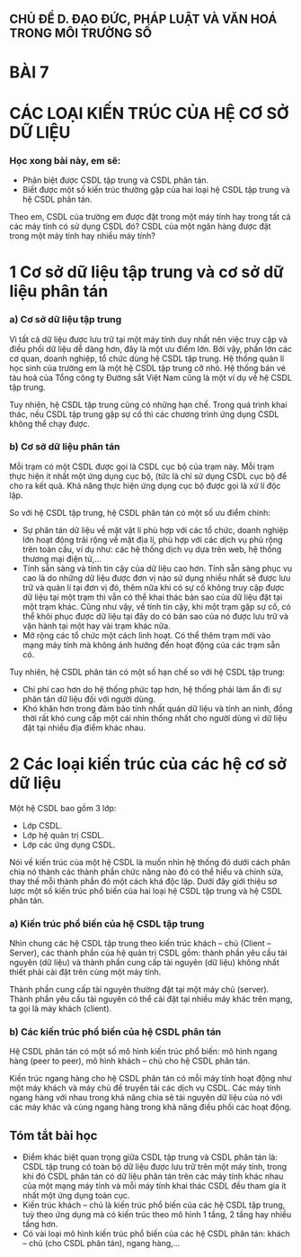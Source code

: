 ## CHỦ ĐỀ D. ĐẠO ĐỨC, PHÁP LUẬT VÀ VĂN HOÁ TRONG MÔI TRƯỜNG SỐ

# BÀI 7
# CÁC LOẠI KIẾN TRÚC CỦA HỆ CƠ SỞ DỮ LIỆU

### Học xong bài này, em sẽ:

- Phân biệt được CSDL tập trung và CSDL phân tán.
- Biết được một số kiến trúc thường gặp của hai loại hệ CSDL tập trung và hệ CSDL phân tán.

Theo em, CSDL của trường em được đặt trong một máy tính hay trong tất cả các máy tính có sử dụng CSDL đó? CSDL của một ngân hàng được đặt trong một máy tính hay nhiều máy tính?

# 1 Cơ sở dữ liệu tập trung và cơ sở dữ liệu phân tán

### a) Cơ sở dữ liệu tập trung

Vì tất cả dữ liệu được lưu trữ tại một máy tính duy nhất nên việc truy cập và điều phối dữ liệu dễ dàng hơn, đây là một ưu điểm lớn. Bởi vậy, phần lớn các cơ quan, doanh nghiệp, tổ chức dùng hệ CSDL tập trung. Hệ thống quản lí học sinh của trường em là một hệ CSDL tập trung cỡ nhỏ. Hệ thống bán vé tàu hoả của Tổng công ty Đường sắt Việt Nam cũng là một ví dụ về hệ CSDL tập trung.

Tuy nhiên, hệ CSDL tập trung cũng có những hạn chế. Trong quá trình khai thác, nếu CSDL tập trung gặp sự cố thì các chương trình ứng dụng CSDL không thể chạy được.

### b) Cơ sở dữ liệu phân tán

Mỗi trạm có một CSDL được gọi là CSDL cục bộ của trạm này. Mỗi trạm thực hiện ít nhất một ứng dụng cục bộ, (tức là chỉ sử dụng CSDL cục bộ để cho ra kết quả. Khả năng thực hiện ứng dụng cục bộ được gọi là xử lí độc lập.

So với hệ CSDL tập trung, hệ CSDL phân tán có một số ưu điểm chính:

- Sự phân tán dữ liệu về mặt vật lí phù hợp với các tổ chức, doanh nghiệp lớn hoạt động trải rộng về mặt địa lí, phù hợp với các dịch vụ phủ rộng trên toàn cầu, ví dụ như: các hệ thống dịch vụ dựa trên web, hệ thống thương mại điện tử,...
- Tính sẵn sàng và tính tin cậy của dữ liệu cao hơn. Tính sẵn sàng phục vụ cao là do những dữ liệu được đơn vị nào sử dụng nhiều nhất sẽ được lưu trữ và quản lí tại đơn vị đó, thêm nữa khi có sự cố không truy cập được dữ liệu tại một trạm thì vẫn có thể khai thác bản sao của dữ liệu đặt tại một trạm khác. Cũng như vậy, về tính tin cậy, khi một trạm gặp sự cố, có thể khôi phục được dữ liệu tại đây do có bản sao của nó được lưu trữ và vận hành tại một hay vài trạm khác nữa.
- Mở rộng các tổ chức một cách linh hoạt. Có thể thêm trạm mới vào mạng máy tính mà không ảnh hưởng đến hoạt động của các trạm sẵn có.

Tuy nhiên, hệ CSDL phân tán có một số hạn chế so với hệ CSDL tập trung:

- Chi phí cao hơn do hệ thống phức tạp hơn, hệ thống phải làm ẩn đi sự phân tán dữ liệu đối với người dùng.
- Khó khăn hơn trong đảm bảo tính nhất quán dữ liệu và tính an ninh, đồng thời rất khó cung cấp một cái nhìn thống nhất cho người dùng vì dữ liệu đặt tại nhiều địa điểm khác nhau.

# 2 Các loại kiến trúc của các hệ cơ sở dữ liệu

Một hệ CSDL bao gồm 3 lớp:

- Lớp CSDL.
- Lớp hệ quản trị CSDL.
- Lớp các ứng dụng CSDL.

Nói về kiến trúc của một hệ CSDL là muốn nhìn hệ thống đó dưới cách phân chia nó thành các thành phần chức năng nào đó có thể hiểu và chỉnh sửa, thay thế mỗi thành phần đó một cách khá độc lập. Dưới đây giới thiệu sơ lược một số kiến trúc phổ biến của hai loại hệ CSDL tập trung và hệ CSDL phân tán.

### a) Kiến trúc phổ biến của hệ CSDL tập trung

Nhìn chung các hệ CSDL tập trung theo kiến trúc khách – chủ (Client – Server), các thành phần của hệ quản trị CSDL gồm: thành phần yêu cầu tài nguyên (dữ liệu) và thành phần cung cấp tài nguyên (dữ liệu) không nhất thiết phải cài đặt trên cùng một máy tính.

Thành phần cung cấp tài nguyên thường đặt tại một máy chủ (server). Thành phần yêu cầu tài nguyên có thể cài đặt tại nhiều máy khác trên mạng, ta gọi là máy khách (client).

### b) Các kiến trúc phổ biến của hệ CSDL phân tán

Hệ CSDL phân tán có một số mô hình kiến trúc phổ biến: mô hình ngang hàng (peer to peer), mô hình khách – chủ cho hệ CSDL phân tán.

Kiến trúc ngang hàng cho hệ CSDL phân tán có mỗi máy tính hoạt động như một máy khách và máy chủ để truyền tải các dịch vụ CSDL. Các máy tính ngang hàng với nhau trong khả năng chia sẻ tài nguyên dữ liệu của nó với các máy khác và cùng ngang hàng trong khả năng điều phối các hoạt động.

## Tóm tắt bài học

- Điểm khác biệt quan trọng giữa CSDL tập trung và CSDL phân tán là: CSDL tập trung có toàn bộ dữ liệu được lưu trữ trên một máy tính, trong khi đó CSDL phân tán có dữ liệu phân tán trên các máy tính khác nhau của một mạng máy tính và mỗi máy tính khai thác CSDL đều tham gia ít nhất một ứng dụng toàn cục.
- Kiến trúc khách – chủ là kiến trúc phổ biến của các hệ CSDL tập trung, tuỳ theo ứng dụng mà có kiến trúc theo mô hình 1 tầng, 2 tầng hay nhiều tầng hơn.
- Có vài loại mô hình kiến trúc phổ biến của các hệ CSDL phân tán: khách – chủ (cho CSDL phân tán), ngang hàng,...
